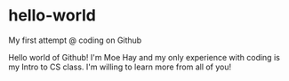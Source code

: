 # hello-world
My first attempt @ coding on Github

Hello world of Github! 
I'm Moe Hay and my only experience with coding is my Intro to CS class. 
I'm willing to learn more from all of you!
